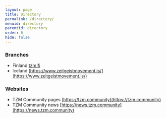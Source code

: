 ```yaml
---
layout: page
title: Directory
permalink: /directory/
menuid: directory
parentid: directory
order: 6
hide: false
---
```


### Branches

- Finland [tzm.fi](tzm.fi)
- Iceland [https://www.zeitgeistmovement.is/](https://www.zeitgeistmovement.is/)

### Websites

- TZM Community pages [https://tzm.community](https://tzm.community)
- TZM Community news [https://news.tzm.community](https://news.tzm.community)

